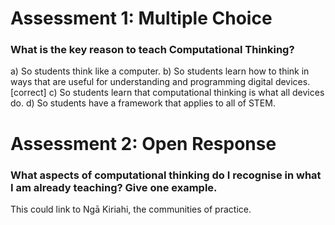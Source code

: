 # Assessment 1: Multiple Choice

### What is the key reason to teach Computational Thinking?

a) So students think like a computer.
b) So students learn how to think in ways that are useful for understanding and programming digital devices. [correct]
c) So students learn that computational thinking is what all devices do.
d) So students have a framework that applies to all of STEM.

# Assessment 2: Open Response

### What aspects of computational thinking do I recognise in what I am already teaching? Give one example.

This could link to Ngā Kiriahi, the communities of practice.
